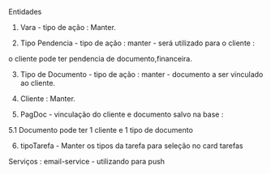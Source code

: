 Entidades

1. Vara - tipo de ação : Manter.

2. Tipo Pendencia - tipo de ação : manter - será utilizado para o cliente :

o cliente pode ter pendencia de documento,financeira.

3. Tipo de Documento - tipo de ação : manter - documento a ser vinculado ao cliente.

4. Cliente : Manter.

5. PagDoc - vinculação do cliente e documento salvo na base  :

5.1 Documento pode ter 1 cliente e 1 tipo de documento

6. tipoTarefa - Manter os tipos da tarefa para seleção no card tarefas



Serviços :
email-service - utilizando para push



